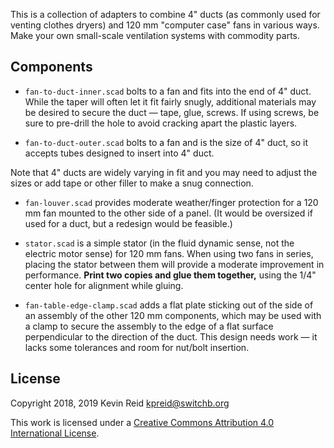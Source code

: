 This is a collection of adapters to combine 4" ducts (as commonly used for venting clothes dryers) and 120 mm "computer case" fans in various ways. Make your own small-scale ventilation systems with commodity parts.

## Components

* `fan-to-duct-inner.scad` bolts to a fan and fits into the end of 4" duct. While the taper will often let it fit fairly snugly, additional materials may be desired to secure the duct — tape, glue, screws. If using screws, be sure to pre-drill the hole to avoid cracking apart the plastic layers.

* `fan-to-duct-outer.scad` bolts to a fan and is the size of 4" duct, so it accepts tubes designed to insert into 4" duct.

Note that 4" ducts are widely varying in fit and you may need to adjust the sizes or add tape or other filler to make a snug connection.

* `fan-louver.scad` provides moderate weather/finger protection for a 120 mm fan mounted to the other side of a panel. (It would be oversized if used for a duct, but a redesign would be feasible.)

* `stator.scad` is a simple stator (in the fluid dynamic sense, not the electric motor sense) for 120 mm fans. When using two fans in series, placing the stator between them will provide a moderate improvement in performance. **Print two copies and glue them together,** using the 1/4" center hole for alignment while gluing.

* `fan-table-edge-clamp.scad` adds a flat plate sticking out of the side of an assembly of the other 120 mm components, which may be used with a clamp to secure the assembly to the edge of a flat surface perpendicular to the direction of the duct. This design needs work — it lacks some tolerances and room for nut/bolt insertion.

## License

Copyright 2018, 2019 Kevin Reid <kpreid@switchb.org>

This work is licensed under a <a rel="license" href="https://creativecommons.org/licenses/by/4.0/">Creative Commons Attribution 4.0 International License</a>.
